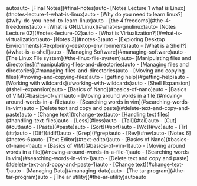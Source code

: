 <!-- TOC -->autoauto- [Final Notes](#final-notes)auto- [Notes Lecture 1 what is Linux](#notes-lecture-1-what-is-linux)auto        - [Why do you need to learn linux?](#why-do-you-need-to-learn-linux)auto            - [the 4 freedoms](#the-4-freedoms)auto        - [What is GNU/Linux](#what-is-gnulinux)auto- [Notes Lecture 02](#notes-lecture-02)auto        - [What is Virtualization?](#what-is-virtualization)auto- [Notes 3](#notes-3)auto        - [Exploring Desktop Environments](#exploring-desktop-environments)auto        - [What is a Shell?](#what-is-a-shell)auto        - [Managing Software](#managing-software)auto        - [The Linux File system](#the-linux-file-system)auto- [Manipulating files and directories](#manipulating-files-and-directories)auto        - [Managing files and directories](#managing-files-and-directories)auto        - [Moving and copying files](#moving-and-copying-files)auto    - [getting help](#getting-help)auto    - [Working with wildcards](#working-with-wildcards)auto    - [Shell Expansion](#shell-expansion)auto    - [Basics of Nano](#basics-of-nano)auto    - [Basics of VIM](#basics-of-vim)auto        - [Moving around words in a file](#moving-around-words-in-a-file)auto        - [Searching words in vim](#searching-words-in-vim)auto        - [Delete text and copy and paste](#delete-text-and-copy-and-paste)auto        - [Change text](#change-text)auto- [Handling text files](#handling-text-files)auto    - [Less](#less)auto    - [Tail](#tail)auto    - [Cut](#cut)auto    - [Paste](#paste)auto    - [Sort](#sort)auto    - [Wc](#wc)auto    - [Tr](#tr)auto    - [Diff](#diff)auto    - [Grep](#grep)auto    - [Rev](#rev)auto- [Notes 6](#notes-6)auto- [Text Editor](#text-editor)auto    - [Basics of Nano](#basics-of-nano-1)auto    - [Basics of VIM](#basics-of-vim-1)auto        - [Moving around words in a file](#moving-around-words-in-a-file-1)auto        - [Searching words in vim](#searching-words-in-vim-1)auto        - [Delete text and copy and paste](#delete-text-and-copy-and-paste-1)auto        - [Change text](#change-text-1)auto    - [Managing Data](#managing-data)auto        - [The tar program](#the-tar-program)auto        - [The ar utility](#the-ar-utility)autoauto<!-- /TOC -->